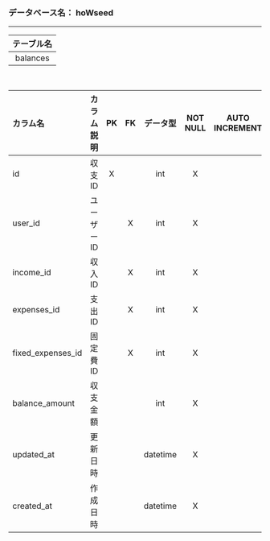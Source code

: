 ### データベース名： hoWseed
- - - -

<!-- option + F = formatting -->
| テーブル名 |
| :--------: |
|  balances  |
<br>

| カラム名             |      カラム説明      |   PK   |   FK   | データ型 | NOT NULL | AUTO INCREMENT | INDEX  | DEFAULT | 備考                                                      |
| :------------------- | :------------------: | :----: | :----: | :------: | :------: | :------------: | :----: | :-----: | :-------------------------------------------------------- |
| id                   |        収支ID        |   X    | &nbsp; |   int    |    X     |     &nbsp;     | &nbsp; | &nbsp;  | &nbsp;                                                    |
| user_id              |      ユーザーID      | &nbsp; |   X    |   int    |    X     |     &nbsp;     | &nbsp; | &nbsp;  | &nbsp;                                                    |
| income_id            |        収入ID        | &nbsp; |   X    |   int    |    X     |     &nbsp;     | &nbsp; | &nbsp;  | &nbsp;                                                    |
| expenses_id          |        支出ID        | &nbsp; |   X    |   int    |    X     |     &nbsp;     | &nbsp; | &nbsp;  | &nbsp;                                                    |
| fixed_expenses_id    |       固定費ID       | &nbsp; |   X    |   int    |    X     |     &nbsp;     | &nbsp; | &nbsp;  | &nbsp;                                                    |
| balance_amount       |       収支金額       | &nbsp; | &nbsp; |   int    |    X     |     &nbsp;     | &nbsp; | &nbsp;  | &nbsp;                                                    |
| updated_at           |       更新日時       | &nbsp; | &nbsp; | datetime |    X     |     &nbsp;     | &nbsp; | &nbsp;  | &nbsp;                                                    |
| created_at           |       作成日時       | &nbsp; | &nbsp; | datetime |    X     |     &nbsp;     | &nbsp; | &nbsp;  | &nbsp;                                                    |
